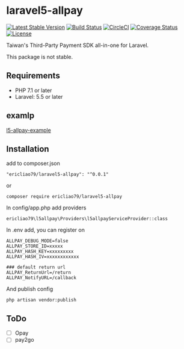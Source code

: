 # laravel5-allpay
[![Latest Stable Version](https://poser.pugx.org/ericliao79/laravel5-allpay/v/stable)](https://packagist.org/packages/ericliao79/laravel5-allpay)
[![Build Status](https://travis-ci.org/ericliao79/laravel5-allpay.svg?branch=master)](https://travis-ci.org/ericliao79/laravel5-allpay)
[![CircleCI](https://circleci.com/gh/ericliao79/laravel5-allpay.svg?style=shield)](https://circleci.com/gh/ericliao79/laravel5-allpay)
[![Coverage Status](https://coveralls.io/repos/github/ericliao79/laravel5-allpay/badge.svg?branch=master)](https://coveralls.io/github/ericliao79/laravel5-allpay?branch=master)
[![License](https://poser.pugx.org/ericliao79/laravel5-allpay/license)](https://packagist.org/packages/ericliao79/laravel5-allpay)

Taiwan's Third-Party Payment SDK all-in-one for Laravel.

This package is not stable.

## Requirements

* PHP 7.1 or later
* Laravel: 5.5 or later

## examlp
[l5-allpay-example](https://github.com/ericliao79/l5-allpay-examlp)

## Installation
add to composer.json
```
"ericliao79/laravel5-allpay": "^0.0.1"
```
or
```
composer require ericliao79/laravel5-allpay
```

In config/app.php add providers
```
ericliao79\l5allpay\Providers\l5allpayServiceProvider::class
```

In .env add, you can register on
```
ALLPAY_DEBUG_MODE=false
ALLPAY_STORE_ID=xxxxx
ALLPAY_HASH_KEY=xxxxxxxxx
ALLPAY_HASH_IV=xxxxxxxxxxxx

### default return url
ALLPAY_ReturnUrl=/return
ALLPAY_NotifyURL=/callback
```

And publish config
```
php artisan vendor:publish
```

## ToDo
 - [ ] Opay
 - [ ] pay2go
